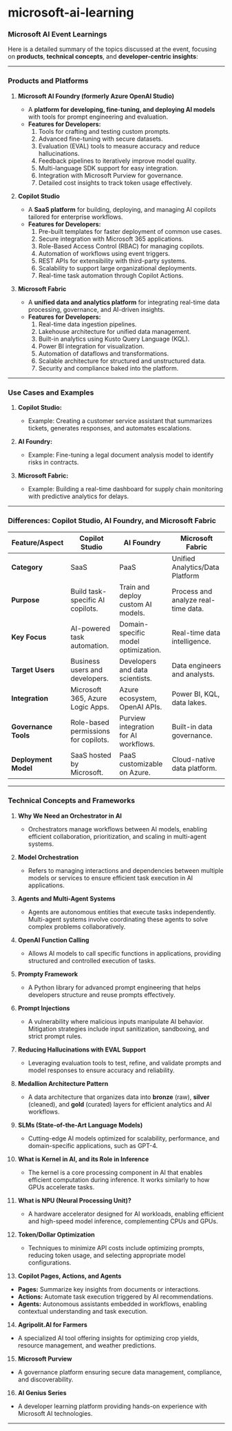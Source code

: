 # microsoft-ai-learning

### **Microsoft AI Event Learnings**  

Here is a detailed summary of the topics discussed at the event, focusing on **products**, **technical concepts**, and **developer-centric insights**:  

---

### **Products and Platforms**  

1. **Microsoft AI Foundry (formerly Azure OpenAI Studio)**  
   - A **platform for developing, fine-tuning, and deploying AI models** with tools for prompt engineering and evaluation.  
   - **Features for Developers:**  
     1. Tools for crafting and testing custom prompts.  
     2. Advanced fine-tuning with secure datasets.  
     3. Evaluation (EVAL) tools to measure accuracy and reduce hallucinations.  
     4. Feedback pipelines to iteratively improve model quality.  
     5. Multi-language SDK support for easy integration.  
     6. Integration with Microsoft Purview for governance.  
     7. Detailed cost insights to track token usage effectively.  

2. **Copilot Studio**  
   - A **SaaS platform** for building, deploying, and managing AI copilots tailored for enterprise workflows.  
   - **Features for Developers:**  
     1. Pre-built templates for faster deployment of common use cases.  
     2. Secure integration with Microsoft 365 applications.  
     3. Role-Based Access Control (RBAC) for managing copilots.  
     4. Automation of workflows using event triggers.  
     5. REST APIs for extensibility with third-party systems.  
     6. Scalability to support large organizational deployments.  
     7. Real-time task automation through Copilot Actions.  

3. **Microsoft Fabric**  
   - A **unified data and analytics platform** for integrating real-time data processing, governance, and AI-driven insights.  
   - **Features for Developers:**  
     1. Real-time data ingestion pipelines.  
     2. Lakehouse architecture for unified data management.  
     3. Built-in analytics using Kusto Query Language (KQL).  
     4. Power BI integration for visualization.  
     5. Automation of dataflows and transformations.  
     6. Scalable architecture for structured and unstructured data.  
     7. Security and compliance baked into the platform.

---

### **Use Cases and Examples**  

1. **Copilot Studio:**  
   - Example: Creating a customer service assistant that summarizes tickets, generates responses, and automates escalations.  

2. **AI Foundry:**  
   - Example: Fine-tuning a legal document analysis model to identify risks in contracts.  

3. **Microsoft Fabric:**  
   - Example: Building a real-time dashboard for supply chain monitoring with predictive analytics for delays.  

---

### **Differences: Copilot Studio, AI Foundry, and Microsoft Fabric**  

| **Feature/Aspect**      | **Copilot Studio**                       | **AI Foundry**                      | **Microsoft Fabric**              |
|--------------------------|------------------------------------------|--------------------------------------|------------------------------------|
| **Category**             | SaaS                                    | PaaS                                 | Unified Analytics/Data Platform   |
| **Purpose**              | Build task-specific AI copilots.        | Train and deploy custom AI models.   | Process and analyze real-time data. |
| **Key Focus**            | AI-powered task automation.             | Domain-specific model optimization. | Real-time data intelligence.      |
| **Target Users**         | Business users and developers.          | Developers and data scientists.      | Data engineers and analysts.      |
| **Integration**          | Microsoft 365, Azure Logic Apps.        | Azure ecosystem, OpenAI APIs.        | Power BI, KQL, data lakes.        |
| **Governance Tools**     | Role-based permissions for copilots.    | Purview integration for AI workflows.| Built-in data governance.         |
| **Deployment Model**     | SaaS hosted by Microsoft.               | PaaS customizable on Azure.          | Cloud-native data platform.       |

---

### **Technical Concepts and Frameworks**  

1. **Why We Need an Orchestrator in AI**  
   - Orchestrators manage workflows between AI models, enabling efficient collaboration, prioritization, and scaling in multi-agent systems.  

2. **Model Orchestration**  
   - Refers to managing interactions and dependencies between multiple models or services to ensure efficient task execution in AI applications.  

3. **Agents and Multi-Agent Systems**  
   - Agents are autonomous entities that execute tasks independently. Multi-agent systems involve coordinating these agents to solve complex problems collaboratively.  

4. **OpenAI Function Calling**  
   - Allows AI models to call specific functions in applications, providing structured and controlled execution of tasks.  

5. **Prompty Framework**  
   - A Python library for advanced prompt engineering that helps developers structure and reuse prompts effectively.  

6. **Prompt Injections**  
   - A vulnerability where malicious inputs manipulate AI behavior. Mitigation strategies include input sanitization, sandboxing, and strict prompt rules.  

7. **Reducing Hallucinations with EVAL Support**  
   - Leveraging evaluation tools to test, refine, and validate prompts and model responses to ensure accuracy and reliability.  

8. **Medallion Architecture Pattern**  
   - A data architecture that organizes data into **bronze** (raw), **silver** (cleaned), and **gold** (curated) layers for efficient analytics and AI workflows.  

9. **SLMs (State-of-the-Art Language Models)**  
   - Cutting-edge AI models optimized for scalability, performance, and domain-specific applications, such as GPT-4.  

10. **What is Kernel in AI, and its Role in Inference**  
    - The kernel is a core processing component in AI that enables efficient computation during inference. It works similarly to how GPUs accelerate tasks.  

11. **What is NPU (Neural Processing Unit)?**  
    - A hardware accelerator designed for AI workloads, enabling efficient and high-speed model inference, complementing CPUs and GPUs.  

12. **Token/Dollar Optimization**  
    - Techniques to minimize API costs include optimizing prompts, reducing token usage, and selecting appropriate model configurations.  
13. **Copilot Pages, Actions, and Agents**  
   - **Pages:** Summarize key insights from documents or interactions.  
   - **Actions:** Automate task execution triggered by AI recommendations.  
   - **Agents:** Autonomous assistants embedded in workflows, enabling contextual understanding and task execution.  

14. **Agripolit.AI for Farmers**  
   - A specialized AI tool offering insights for optimizing crop yields, resource management, and weather predictions.  

15. **Microsoft Purview**  
   - A governance platform ensuring secure data management, compliance, and discoverability.  

16. **AI Genius Series**  
   - A developer learning platform providing hands-on experience with Microsoft AI technologies.  

---
